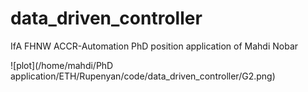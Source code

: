 # data_driven_controller
IfA FHNW ACCR-Automation PhD position application of Mahdi Nobar

![plot](/home/mahdi/PhD application/ETH/Rupenyan/code/data_driven_controller/G2.png)

